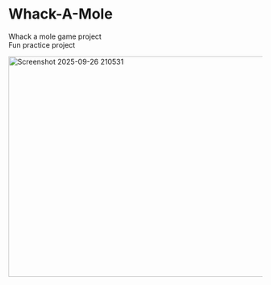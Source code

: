 # Whack-A-Mole
Whack a mole game project\
Fun practice project

<img width="959" height="437" alt="Screenshot 2025-09-26 210531" src="https://github.com/user-attachments/assets/58d877d1-10cc-4936-8a00-ae5c6f17c51e" />
